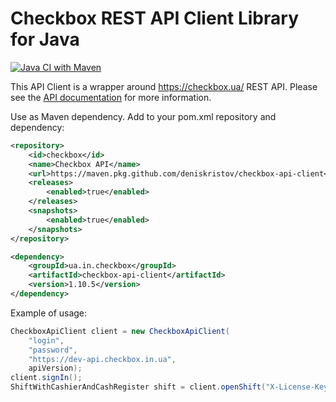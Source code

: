 # Checkbox REST API Client Library for Java
[![Java CI with Maven](https://github.com/deniskristov/checkbox-api-client/actions/workflows/maven.yml/badge.svg)](https://github.com/deniskristov/checkbox-api-client/actions/workflows/maven.yml)

This API Client is a wrapper around https://checkbox.ua/ REST API. Please see the [API documentation](https://dev-api.checkbox.in.ua/api/redoc) for more information.

Use as Maven dependency.
Add to your pom.xml repository and dependency:
```xml
<repository>
    <id>checkbox</id>
    <name>Checkbox API</name>
    <url>https://maven.pkg.github.com/deniskristov/checkbox-api-client</url>
    <releases>
        <enabled>true</enabled>
    </releases>
    <snapshots>
        <enabled>true</enabled>
    </snapshots>
</repository>

<dependency>
    <groupId>ua.in.checkbox</groupId>
    <artifactId>checkbox-api-client</artifactId>
    <version>1.10.5</version>
</dependency>
```

Example of usage:
```Java
CheckboxApiClient client = new CheckboxApiClient(
    "login",
    "password",
    "https://dev-api.checkbox.in.ua",
    apiVersion);
client.signIn();
ShiftWithCashierAndCashRegister shift = client.openShift("X-License-Key");
```
